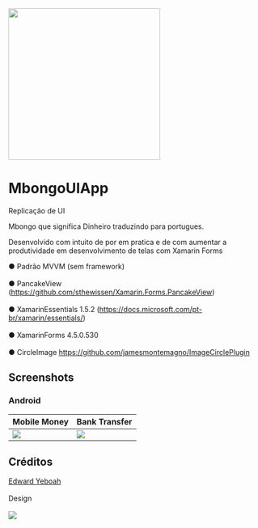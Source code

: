 <img src="https://raw.githubusercontent.com/snpptsdev/snppts/master/src/Snppts/wwwroot/img/snppts_logo.png" width="300px" />



# MbongoUIApp
Replicação de UI

Mbongo que significa Dinheiro traduzindo para portugues.

Desenvolvido com intuito de por em pratica e de com aumentar a produtividade em desenvolvimento de telas com Xamarin Forms

  ● Padrão MVVM (sem framework)</br>
  </br>
  ● PancakeView (https://github.com/sthewissen/Xamarin.Forms.PancakeView)</br>
  </br>
  ● XamarinEssentials 1.5.2 (https://docs.microsoft.com/pt-br/xamarin/essentials/)</br>
  </br>
  ● XamarinForms 4.5.0.530</br>
  </br>
  ● CircleImage https://github.com/jamesmontemagno/ImageCirclePlugin
  </br>
  
## Screenshots
### Android

<table>
  <thead>
    <th>Mobile Money</th>
    <th>Bank Transfer</th>
  </thead>
  <tbody>
    <tr>
      <td><img src="https://github.com/Amaro96/MbongoUIApp/blob/master/ScreenShots/Mobile%20money.PNG"/></td>
      <td><img src="https://github.com/Amaro96/MbongoUIApp/blob/master/ScreenShots/bankTransfer.PNG"/></td>
    </tr>
  </tbody>
 </table>
 
## Créditos
<a  href="https://twitter.com/edwardyeboah"> Edward Yeboah</a>
</br>
</br>
Design 
</br>
</br>
<img src="https://pbs.twimg.com/media/EWYhCrDWkAA0_Dx?format=jpg&name=large" />
